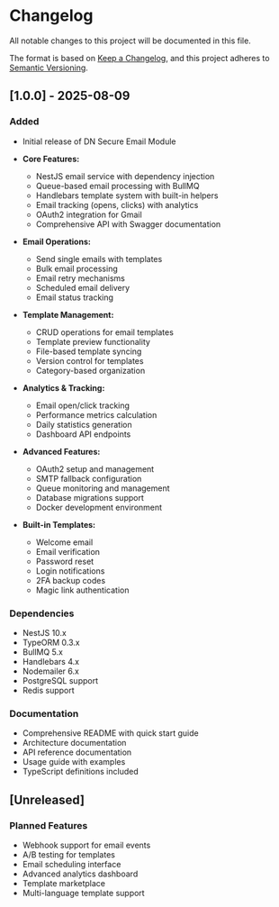 # Changelog

All notable changes to this project will be documented in this file.

The format is based on [Keep a Changelog](https://keepachangelog.com/en/1.0.0/),
and this project adheres to [Semantic Versioning](https://semver.org/spec/v2.0.0.html).

## [1.0.0] - 2025-08-09

### Added

- Initial release of DN Secure Email Module
- **Core Features:**
  - NestJS email service with dependency injection
  - Queue-based email processing with BullMQ
  - Handlebars template system with built-in helpers
  - Email tracking (opens, clicks) with analytics
  - OAuth2 integration for Gmail
  - Comprehensive API with Swagger documentation

- **Email Operations:**
  - Send single emails with templates
  - Bulk email processing
  - Email retry mechanisms
  - Scheduled email delivery
  - Email status tracking

- **Template Management:**
  - CRUD operations for email templates
  - Template preview functionality
  - File-based template syncing
  - Version control for templates
  - Category-based organization

- **Analytics & Tracking:**
  - Email open/click tracking
  - Performance metrics calculation
  - Daily statistics generation
  - Dashboard API endpoints

- **Advanced Features:**
  - OAuth2 setup and management
  - SMTP fallback configuration
  - Queue monitoring and management
  - Database migrations support
  - Docker development environment

- **Built-in Templates:**
  - Welcome email
  - Email verification
  - Password reset
  - Login notifications
  - 2FA backup codes
  - Magic link authentication

### Dependencies

- NestJS 10.x
- TypeORM 0.3.x
- BullMQ 5.x
- Handlebars 4.x
- Nodemailer 6.x
- PostgreSQL support
- Redis support

### Documentation

- Comprehensive README with quick start guide
- Architecture documentation
- API reference documentation
- Usage guide with examples
- TypeScript definitions included

## [Unreleased]

### Planned Features

- Webhook support for email events
- A/B testing for templates
- Email scheduling interface
- Advanced analytics dashboard
- Template marketplace
- Multi-language template support
